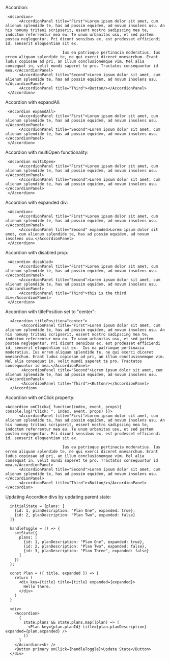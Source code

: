 Accordion:

     <Accordion>
          <AccordionPanel title="First">Lorem ipsum dolor sit amet, cum alienum splendide te, has ad possim equidem, ad novum insolens usu. An his nonumy tritani scripserit, essent nostro sadipscing mea te, indoctum referrentur mea eu. Te unum urbanitas usu, et sed partem postea neglegentur. Pri dicunt sensibus ex, est prodesset efficiendi id, senserit eloquentiam sit ex.

                             Ius ea patrioque pertinacia moderatius. Ius errem aliquam splendide te, ne qui exerci diceret mnesarchum. Erant ludus copiosae ad pri, an illum conclusionemque vim. Mel alia consequat in, velit mundi saperet te pro. Tractatos consequuntur id mea.</AccordionPanel>
          <AccordionPanel title="Second">Lorem ipsum dolor sit amet, cum alienum splendide te, has ad possim equidem, ad novum insolens usu.</AccordionPanel>
          <AccordionPanel title="Third"><Button/></AccordionPanel>
     </Accordion>


Accordion with expandAll:

     <Accordion expandAll>
          <AccordionPanel title="First">Lorem ipsum dolor sit amet, cum alienum splendide te, has ad possim equidem, ad novum insolens usu.</AccordionPanel>
          <AccordionPanel title="Second">Lorem ipsum dolor sit amet, cum alienum splendide te, has ad possim equidem, ad novum insolens usu.</AccordionPanel>
     </Accordion>

Accordion with multiOpen functionality:

     <Accordion multiOpen>
          <AccordionPanel title="First">Lorem ipsum dolor sit amet, cum alienum splendide te, has ad possim equidem, ad novum insolens usu.</AccordionPanel>
          <AccordionPanel title="Second">Lorem ipsum dolor sit amet, cum alienum splendide te, has ad possim equidem, ad novum insolens usu.</AccordionPanel>
     </Accordion>

Accordion with expanded div:

     <Accordion>
          <AccordionPanel title="First">Lorem ipsum dolor sit amet, cum alienum splendide te, has ad possim equidem, ad novum insolens usu.</AccordionPanel>
          <AccordionPanel title="Second" expanded>Lorem ipsum dolor sit amet, cum alienum splendide te, has ad possim equidem, ad novum insolens usu.</AccordionPanel>
     </Accordion>

Accordion with disabled prop:

     <Accordion disabled>
          <AccordionPanel title="First">Lorem ipsum dolor sit amet, cum alienum splendide te, has ad possim equidem, ad novum insolens usu.</AccordionPanel>
          <AccordionPanel title="Second">Lorem ipsum dolor sit amet, cum alienum splendide te, has ad possim equidem, ad novum insolens usu.</AccordionPanel>
          <AccordionPanel title="Third">this is the third div</AccordionPanel>
     </Accordion>

 Accordion with titlePosition set to "center":

      <Accordion titlePosition="center">
           <AccordionPanel title="First">Lorem ipsum dolor sit amet, cum alienum splendide te, has ad possim equidem, ad novum insolens usu. An his nonumy tritani scripserit, essent nostro sadipscing mea te, indoctum referrentur mea eu. Te unum urbanitas usu, et sed partem postea neglegentur. Pri dicunt sensibus ex, est prodesset efficiendi id, senserit eloquentiam sit ex.  Ius ea patrioque pertinacia moderatius. Ius errem aliquam splendide te, ne qui exerci diceret mnesarchum. Erant ludus copiosae ad pri, an illum conclusionemque vim. Mel alia consequat in, velit mundi saperet te pro. Tractatos consequuntur id mea.</AccordionPanel>
           <AccordionPanel title="Second">Lorem ipsum dolor sit amet, cum alienum splendide te, has ad possim equidem, ad novum insolens usu.</AccordionPanel>
           <AccordionPanel title="Third"><Button/></AccordionPanel>
      </Accordion>

Accordion with onClick property:

    <Accordion onClick={ function(index, event, props){ console.log("Click: ", index, event, props) }}>
          <AccordionPanel title="First">Lorem ipsum dolor sit amet, cum alienum splendide te, has ad possim equidem, ad novum insolens usu. An his nonumy tritani scripserit, essent nostro sadipscing mea te, indoctum referrentur mea eu. Te unum urbanitas usu, et sed partem postea neglegentur. Pri dicunt sensibus ex, est prodesset efficiendi id, senserit eloquentiam sit ex.

                             Ius ea patrioque pertinacia moderatius. Ius errem aliquam splendide te, ne qui exerci diceret mnesarchum. Erant ludus copiosae ad pri, an illum conclusionemque vim. Mel alia consequat in, velit mundi saperet te pro. Tractatos consequuntur id mea.</AccordionPanel>
          <AccordionPanel title="Second">Lorem ipsum dolor sit amet, cum alienum splendide te, has ad possim equidem, ad novum insolens usu.</AccordionPanel>
          <AccordionPanel title="Third"><Button/></AccordionPanel>
    </Accordion>

Updating Accordion divs by updating parent state:

      initialState = {plans: [
        {id: 1, planDescription: "Plan One", expanded: true},
        {id: 2, planDescription: "Plan Two", expanded: false}
      ]}

      handleToggle = () => {
        setState({ 
          plans: [
            {id: 1, planDescription: "Plan One", expanded: true},
            {id: 2, planDescription: "Plan Two", expanded: false},
            {id: 3, planDescription: "Plan Three", expanded: false}
          ] 
        })
      };
       
      const Plan = ({ title, expanded }) => {
        return (
          <div key={title} title={title} expanded={expanded}>
            Hello there.
          </div>
        )
      }
       
      <div>
        <Accordion>
          {
            state.plans && state.plans.map((plan) => (
              <Plan key={plan.planId} title={plan.planDescription} expanded={plan.expanded} />
            ))
          }
        </Accordion><br />
        <Button primary onClick={handleToggle}>Update State</Button>
      </div>